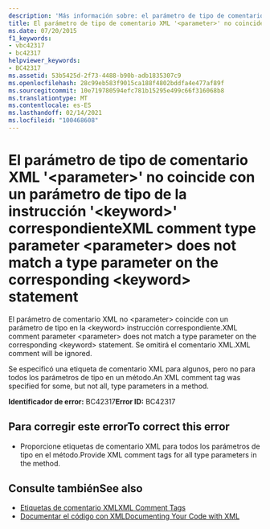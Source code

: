 ```yaml
---
description: 'Más información sobre: el parámetro de tipo de comentario XML no <parameter> coincide con un parámetro de tipo en la <keyword> instrucción correspondiente'
title: El parámetro de tipo de comentario XML '<parameter>' no coincide con un parámetro de tipo de la instrucción '<keyword>' correspondiente
ms.date: 07/20/2015
f1_keywords:
- vbc42317
- bc42317
helpviewer_keywords:
- BC42317
ms.assetid: 53b5425d-2f73-4488-b90b-adb1835307c9
ms.openlocfilehash: 28c99eb583f9015ca188f4802bddfa4e477af89f
ms.sourcegitcommit: 10e719780594efc781b15295e499c66f316068b8
ms.translationtype: MT
ms.contentlocale: es-ES
ms.lasthandoff: 02/14/2021
ms.locfileid: "100468608"
---
```

# <a name="xml-comment-type-parameter-parameter-does-not-match-a-type-parameter-on-the-corresponding-keyword-statement"></a><span data-ttu-id="dd22f-103">El parámetro de tipo de comentario XML '\<parameter>' no coincide con un parámetro de tipo de la instrucción '\<keyword>' correspondiente</span><span class="sxs-lookup"><span data-stu-id="dd22f-103">XML comment type parameter \<parameter> does not match a type parameter on the corresponding \<keyword> statement</span></span>

<span data-ttu-id="dd22f-104">El parámetro de comentario XML no \<parameter> coincide con un parámetro de tipo en la \<keyword> instrucción correspondiente.</span><span class="sxs-lookup"><span data-stu-id="dd22f-104">XML comment parameter \<parameter> does not match a type parameter on the corresponding \<keyword> statement.</span></span> <span data-ttu-id="dd22f-105">Se omitirá el comentario XML.</span><span class="sxs-lookup"><span data-stu-id="dd22f-105">XML comment will be ignored.</span></span>  
  
 <span data-ttu-id="dd22f-106">Se especificó una etiqueta de comentario XML para algunos, pero no para todos los parámetros de tipo en un método.</span><span class="sxs-lookup"><span data-stu-id="dd22f-106">An XML comment tag was specified for some, but not all, type parameters in a method.</span></span>  
  
 <span data-ttu-id="dd22f-107">**Identificador de error:** BC42317</span><span class="sxs-lookup"><span data-stu-id="dd22f-107">**Error ID:** BC42317</span></span>  
  
## <a name="to-correct-this-error"></a><span data-ttu-id="dd22f-108">Para corregir este error</span><span class="sxs-lookup"><span data-stu-id="dd22f-108">To correct this error</span></span>  
  
- <span data-ttu-id="dd22f-109">Proporcione etiquetas de comentario XML para todos los parámetros de tipo en el método.</span><span class="sxs-lookup"><span data-stu-id="dd22f-109">Provide XML comment tags for all type parameters in the method.</span></span>  
  
## <a name="see-also"></a><span data-ttu-id="dd22f-110">Consulte también</span><span class="sxs-lookup"><span data-stu-id="dd22f-110">See also</span></span>

- [<span data-ttu-id="dd22f-111">Etiquetas de comentario XML</span><span class="sxs-lookup"><span data-stu-id="dd22f-111">XML Comment Tags</span></span>](../language-reference/xmldoc/index.md)
- [<span data-ttu-id="dd22f-112">Documentar el código con XML</span><span class="sxs-lookup"><span data-stu-id="dd22f-112">Documenting Your Code with XML</span></span>](../programming-guide/program-structure/documenting-your-code-with-xml.md)
